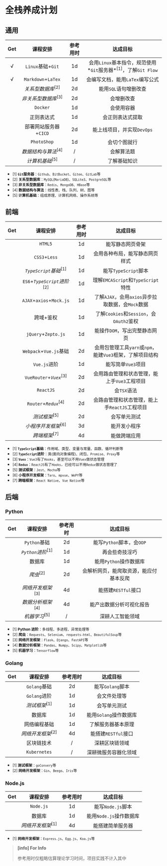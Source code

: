 # 全栈养成计划

## 通用

| Get |            课程安排            | 参考用时 |                                 达成目标                                 |
| :-: | :----------------------------: | :------: | :----------------------------------------------------------------------: |
|  √  |       `Linux`基础+`Git`        |    1d    | 会用`Linux`基本指令，规范使用*`Git`服务器*<sup>[1]</sup>，了解`Git Flow` |
|  √  |       `Markdown`+`LaTex`       |    1d    |                     会编写文档，能用`LaTex`编写公式                      |
|     |  _关系型数据库_<sup>[2]</sup>  |    2d    |                          能用`SQL`语句增删改查                           |
|     | _非关系型数据库_<sup>[3]</sup> |    2d    |                                会增删改查                                |
|     |            `Docker`            |    1d    |                                会使用容器                                |
|     |           正则表达式           |    1d    |                             会正则表达式提取                             |
|     |     部署网站服务器+`CICD`      |    2d    |                        能上线项目，并实现`DevOps`                        |
|     |          `PhotoShop`           |    1d    |                               会切个图就行                               |
|     | _数据结构与算法_<sup>[4]</sup> |    /     |                                会解算法题                                |
|     |   _计算机基础_<sup>[5]</sup>   |    /     |                               了解基础知识                               |

-   <small>[1] **`Git`服务器**：`Github`、`BitBucket`、`Gitee`、`GitLab`等</small>
-   <small>[2] **关系型数据库**：`MySQL`(`MariaDB`)、`SQLite3`、`PostgreSQL`等</small>
-   <small>[3] **非关系型数据库**：`Redis`、`MongoDB`、`HBase`等</small>
-   <small>[4] **数据结构与算法**：线性表、栈、队列、树、图等</small>
-   <small>[5] **计算机基础**：组成原理、计算机网络、操作系统等</small>

## 前端

| Get |                课程安排                | 参考用时 |                         达成目标                          |
| :-: | :------------------------------------: | :------: | :-------------------------------------------------------: |
|     |                `HTML5`                 |    1d    |                     能写静态网页骨架                      |
|     |             `CSS3`+`Less`              |    1d    |              会用各种布局，能写静态网页样式               |
|     |    _`TypeScript`基础_<sup>[1]</sup>    |    1d    |                   能写`TypeScript`脚本                    |
|     | `ES6`+_`TypeScript`进阶_<sup>[2]</sup> |    1d    |            理解`EMCAScript`和`TypeScript`特性             |
|     |        `AJAX`+`axios`+`Mock.js`        |    1d    |     了解`AJAX`，会用`axios`异步拉取数据，会`Mock`数据     |
|     |               跨域+鉴权                |    1d    |         了解`Cookies`和`Session`，会`OAuth2`鉴权          |
|     |          `jQuery`+`Zepto.js`           |    1d    |               能操作`DOM`，写出完整静态网页               |
|     |         `Webpack`+`Vue.js`基础         |    2d    | 会用包管理工具`yarn`或`npm`，能建`Vue3`框架，了解项目结构 |
|     |              `Vue.js`进阶              |    1d    |                    能写简单`Vue3`项目                     |
|     |   `VueRouter`+_`Vuex`_<sup>[3]</sup>   |    2d    |       会用路由管理和状态管理，能上手`Vue3`工程项目        |
|     |               `ReactJS`                |    2d    |                        会`TSX`语法                        |
|     |    `Router`+_`Redux`_<sup>[4]</sup>    |    2d    |       会路由管理和状态管理，能上手`ReactJS`工程项目       |
|     |        _测试框架_<sup>[5]</sup>        |    2d    |                       会写单元测试                        |
|     |     _小程序开发框架_<sup>[6]</sup>     |    3d    |                       能开发小程序                        |
|     |        _跨端框架_<sup>[7]</sup>        |    4d    |                       能做跨端应用                        |

-   <small>[1] **`TypeScript`基础**：作用域、类型、变量与常量、函数、循环判断等</small>
-   <small>[2] **`TypeScript`进阶**：类(面向对象编程)、闭包、`Promise`、`Proxy`等</small>
-   <small>[3] **`Vuex`**：`Vue3`有了`Hooks`，甚至可以不用`Vuex`做状态管理</small>
-   <small>[4] **`Redux`**：`ReactJS`有了`Hooks`，已经可以不用`Redux`做状态管理了</small>
-   <small>[5] **测试框架**：`Jest`、`Mocha`等</small>
-   <small>[6] **小程序开发框架**：`Taro`、`mpvue`、`WePY`等</small>
-   <small>[7] **跨端框架**：`React Native`、`Vue Native`等</small>

## 后端

### Python

| Get |           课程安排           | 参考用时 |                达成目标                |
| :-: | :--------------------------: | :------: | :------------------------------------: |
|     |         `Python`基础         |    2d    |       能写`Python`脚本，会`OOP`        |
|     | _`Python`进阶_<sup>[1]</sup> |    1d    |             再会些奇技淫巧             |
|     |            数据库            |    1d    |         能用`Python`操作数据库         |
|     |     _爬虫_<sup>[2]</sup>     |    2d    | 会解析网页，能爬取资源，能应付基本反爬 |
|     | _网络开发框架_<sup>[3]</sup> |    4d    |          能搭建`RESTful`接口           |
|     | _数据分析框架_<sup>[4]</sup> |    4d    |        能产出数据分析可视化报告        |
|     |   _机器学习_<sup>[5]</sup>   |    /     |            深耕人工智能领域            |

-   <small>[1] **Python 进阶**：多线程、多进程、异常处理等</small>
-   <small>[2] **爬虫**：`Requests`、`Selenium`、`requests-html`、`BeautifulSoup`等</small>
-   <small>[3] **网络开发框架**：`Flask`、`Django`、`FastAPI`等</small>
-   <small>[4] **数据分析框架**：`Pandas`、`Numpy`、`Scipy`、`Matplotlib`等</small>
-   <small>[5] **机器学习**：`Tensorflow`等</small>

### Golang

| Get |           课程安排           | 参考用时 |        达成目标        |
| :-: | :--------------------------: | :------: | :--------------------: |
|     |         `Golang`基础         |    2d    |    能写`Golang`脚本    |
|     |         `Golang`进阶         |    1d    |      会文件处理等      |
|     |   _测试框架_<sup>[1]</sup>   |    1d    |      会写单元测试      |
|     |            数据库            |    1d    | 能用`Golang`操作数据库 |
|     |         网络编程基础         |    1d    |   了解服务器基本原理   |
|     | _网络开发框架_<sup>[2]</sup> |    4d    |  能搭建`RESTful`接口   |
|     |          区块链技术          |    /     |     深耕区块链领域     |
|     |         `Kubernetes`         |    /     |  深耕微服务容器化领域  |

-   <small>[1] **测试框架**：`goConvery`等</small>
-   <small>[2] **网络开发框架**：`Gin`、`Beego`、`Iris`等</small>

### Node.js

| Get |           课程安排           | 参考用时 |        达成目标         |
| :-: | :--------------------------: | :------: | :---------------------: |
|     |          `Node.js`           |    1d    |    能写`Node.js`脚本    |
|     |            数据库            |    1d    | 能用`Node.js`操作数据库 |
|     | _网络开发框架_<sup>[1]</sup> |    4d    |    能搭建简单服务器     |

-   <small>[1] **网络开发框架**：`Express.js`、`Egg.js`、`Koa.js`等</small>

> **[info] For Info**
>
> 参考用时仅粗略估算理论学习时间，项目实践不计入其中
